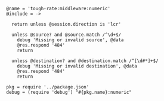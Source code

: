     @name = 'tough-rate:middleware:numeric'
    @include = ->

      return unless @session.direction is 'lcr'

      unless @source? and @source.match /^\d+$/
        debug 'Missing or invalid source', @data
        @res.respond '484'
        return

      unless @destination? and @destination.match /^[\d#*]+$/
        debug 'Missing or invalid destination', @data
        @res.respond '484'
        return

    pkg = require '../package.json'
    debug = (require 'debug') "#{pkg.name}:numeric"
